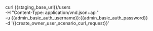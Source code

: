 curl {{staging_base_url}}/users \
    -H "Content-Type: application/vnd.json+api" \
    -u  {{admin_basic_auth_username}}:{{admin_basic_auth_password}} \
    -d '{{create_owner_user_scenario_curl_request}}'
